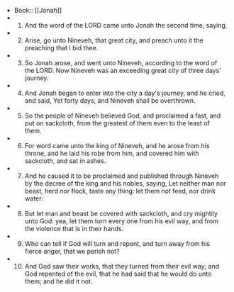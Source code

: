 - Book:: [[Jonah]]
- 1. And the word of the LORD came unto Jonah the second time, saying,
- 2. Arise, go unto Nineveh, that great city, and preach unto it the preaching that I bid thee.
- 3. So Jonah arose, and went unto Nineveh, according to the word of the LORD. Now Nineveh was an exceeding great city of three days' journey.
- 4. And Jonah began to enter into the city a day's journey, and he cried, and said, Yet forty days, and Nineveh shall be overthrown.
- 5. So the people of Nineveh believed God, and proclaimed a fast, and put on sackcloth, from the greatest of them even to the least of them.
- 6. For word came unto the king of Nineveh, and he arose from his throne, and he laid his robe from him, and covered him with sackcloth, and sat in ashes.
- 7. And he caused it to be proclaimed and published through Nineveh by the decree of the king and his nobles, saying, Let neither man nor beast, herd nor flock, taste any thing: let them not feed, nor drink water:
- 8. But let man and beast be covered with sackcloth, and cry mightily unto God: yea, let them turn every one from his evil way, and from the violence that is in their hands.
- 9. Who can tell if God will turn and repent, and turn away from his fierce anger, that we perish not?
- 10. And God saw their works, that they turned from their evil way; and God repented of the evil, that he had said that he would do unto them; and he did it not.
